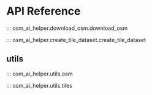 # API Reference

::: osm_ai_helper.download_osm.download_osm

::: osm_ai_helper.create_tile_dataset.create_tile_dataset


## utils

::: osm_ai_helper.utils.osm

::: osm_ai_helper.utils.tiles
